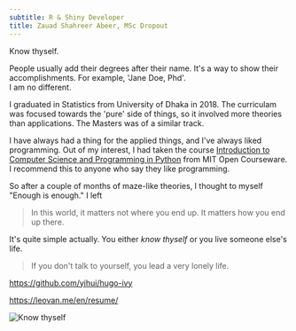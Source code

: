 ```yaml
---
subtitle: R & Shiny Developer
title: Zauad Shahreer Abeer, MSc Dropout
---
```


<p class = "first">Know thyself.</p>  




People usually add their degrees after their name. It's a way to show
their accomplishments. For example, 'Jane Doe, Phd'.  
I am no different.  

I graduated in Statistics from University of Dhaka in 2018. The curriculam was
focused towards the 'pure' side of things, so it involved more theories than applications.
The Masters was of a similar track.   


I have always had a thing for the applied things, and I've always liked programming.
Out of my interest, I had taken the course <a href="https://ocw.mit.edu/courses/electrical-engineering-and-computer-science/6-0001-introduction-to-computer-science-and-programming-in-python-fall-2016/" class="a-body">Introduction to Computer Science and Programming in Python</a> from MIT Open Courseware. I recommend this to anyone who
say they like programming.

So after a couple of months of maze-like theories, I thought to myself
"Enough is enough." I left

> In this world, it matters not where you end up. It matters how you end up there.  


It's quite simple actually. You either *know thyself* or you live someone else's
life.

> If you don't talk to yourself, you lead a very lonely life.


https://github.com/yihui/hugo-ivy

https://leovan.me/en/resume/

![Know thyself](/./about_files/know_thyself.png)
